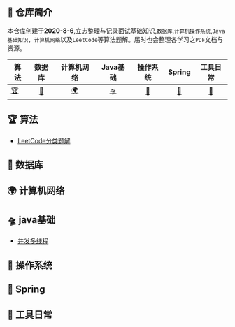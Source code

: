 ## 🚀 仓库简介

本仓库创建于**2020-8-6**,立志整理与记录面试基础知识,`数据库`,`计算机操作系统`,`Java基础知识`，`计算机网络`以及`LeetCode`等算法题解。届时也会整理各学习之`PDF`文档与资源。


| 算法                                            |                          数据库                          |                          计算机网络                          |                          Java基础                          |                          操作系统                          |                          Spring                          |                          工具日常                          |
| ----------------------------------------------- | :------------------------------------------------------: | :----------------------------------------------------------: | :--------------------------------------------------------: | :--------------------------------------------------------: | :------------------------------------------------------: | :--------------------------------------------------------: |
| [🏆](https://github.com/maycope/May-Nodes#-算法) | [📖](https://github.com/maycope/Leetcode-Classic#-数据库) | [🌍](https://github.com/maycope/Leetcode-Classic#-计算机网络) | [🛸](https://github.com/maycope/Leetcode-Classic#-Java基础) | [🔑](https://github.com/maycope/Leetcode-Classic#-操作系统) | [🎈](https://github.com/maycope/Leetcode-Classic#-Spring) | [🔧](https://github.com/maycope/Leetcode-Classic#-工具日常) |





## 🏆 算法
* [LeetCode分类题解](https://github.com/maycope/Leetcode-Classic)


##  📖 数据库


## 🌍 计算机网络



## 🛸 java基础

* [并发多线程](https://github.com/maycope/May-Nodes/blob/master/Java/并发多线程.md)

## 🔑 操作系统



## 🎈 Spring 



## 🔧 工具日常
